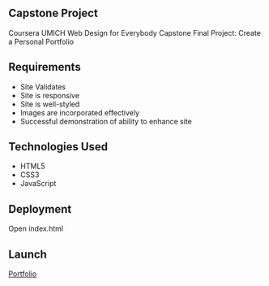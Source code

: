 ## Capstone Project

Coursera UMICH Web Design for Everybody Capstone Final Project: Create a Personal Portfolio

## Requirements

* Site Validates
* Site is responsive
* Site is well-styled
* Images are incorporated effectively
* Successful demonstration of ability to enhance site

## Technologies Used
* HTML5
* CSS3
* JavaScript

## Deployment
Open index.html

## Launch
[Portfolio](https://ziggysauce.github.io/WDE-capstone/index.html)
